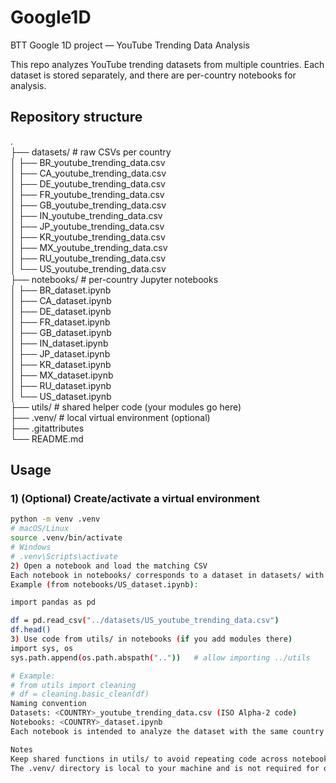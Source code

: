 # Google1D
BTT Google 1D project — YouTube Trending Data Analysis

This repo analyzes YouTube trending datasets from multiple countries. Each dataset is stored separately, and there are per-country notebooks for analysis.

## Repository structure
.<br/>
├── datasets/ # raw CSVs per country<br/>
│ ├── BR_youtube_trending_data.csv<br/>
│ ├── CA_youtube_trending_data.csv<br/>
│ ├── DE_youtube_trending_data.csv<br/>
│ ├── FR_youtube_trending_data.csv<br/>
│ ├── GB_youtube_trending_data.csv<br/>
│ ├── IN_youtube_trending_data.csv<br/>
│ ├── JP_youtube_trending_data.csv<br/>
│ ├── KR_youtube_trending_data.csv<br/>
│ ├── MX_youtube_trending_data.csv<br/>
│ ├── RU_youtube_trending_data.csv<br/>
│ └── US_youtube_trending_data.csv<br/>
├── notebooks/ # per-country Jupyter notebooks<br/>
│ ├── BR_dataset.ipynb<br/>
│ ├── CA_dataset.ipynb<br/>
│ ├── DE_dataset.ipynb<br/>
│ ├── FR_dataset.ipynb<br/>
│ ├── GB_dataset.ipynb<br/>
│ ├── IN_dataset.ipynb<br/>
│ ├── JP_dataset.ipynb<br/>
│ ├── KR_dataset.ipynb<br/>
│ ├── MX_dataset.ipynb<br/>
│ ├── RU_dataset.ipynb<br/>
│ └── US_dataset.ipynb<br/>
├── utils/ # shared helper code (your modules go here)<br/>
├── .venv/ # local virtual environment (optional)<br/>
├── .gitattributes<br/>
└── README.md<br/>

## Usage

### 1) (Optional) Create/activate a virtual environment
```bash
python -m venv .venv
# macOS/Linux
source .venv/bin/activate
# Windows
# .venv\Scripts\activate
2) Open a notebook and load the matching CSV
Each notebook in notebooks/ corresponds to a dataset in datasets/ with the same country code.
Example (from notebooks/US_dataset.ipynb):

import pandas as pd

df = pd.read_csv("../datasets/US_youtube_trending_data.csv")
df.head()
3) Use code from utils/ in notebooks (if you add modules there)
import sys, os
sys.path.append(os.path.abspath(".."))   # allow importing ../utils

# Example:
# from utils import cleaning
# df = cleaning.basic_clean(df)
Naming convention
Datasets: <COUNTRY>_youtube_trending_data.csv (ISO Alpha-2 code)
Notebooks: <COUNTRY>_dataset.ipynb
Each notebook is intended to analyze the dataset with the same country code (e.g., US_dataset.ipynb ↔ US_youtube_trending_data.csv).

Notes
Keep shared functions in utils/ to avoid repeating code across notebooks.
The .venv/ directory is local to your machine and is not required for others; they can create their own environment.
